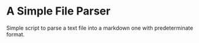 # A Simple File Parser

Simple script to parse a text file into a markdown one with predeterminate format.
